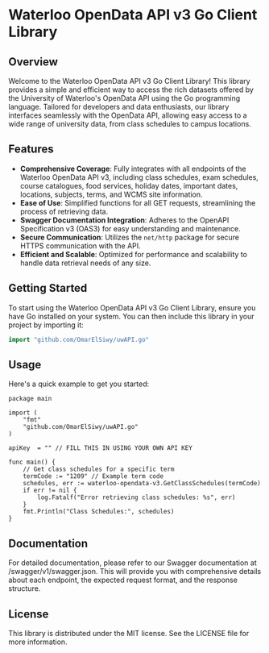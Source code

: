 # Waterloo OpenData API v3 Go Client Library

## Overview

Welcome to the Waterloo OpenData API v3 Go Client Library! This library provides a simple and efficient way to access the rich datasets offered by the University of Waterloo's OpenData API using the Go programming language. Tailored for developers and data enthusiasts, our library interfaces seamlessly with the OpenData API, allowing easy access to a wide range of university data, from class schedules to campus locations.

## Features

- **Comprehensive Coverage**: Fully integrates with all endpoints of the Waterloo OpenData API v3, including class schedules, exam schedules, course catalogues, food services, holiday dates, important dates, locations, subjects, terms, and WCMS site information.
- **Ease of Use**: Simplified functions for all GET requests, streamlining the process of retrieving data.
- **Swagger Documentation Integration**: Adheres to the OpenAPI Specification v3 (OAS3) for easy understanding and maintenance.
- **Secure Communication**: Utilizes the `net/http` package for secure HTTPS communication with the API.
- **Efficient and Scalable**: Optimized for performance and scalability to handle data retrieval needs of any size.

## Getting Started

To start using the Waterloo OpenData API v3 Go Client Library, ensure you have Go installed on your system. You can then include this library in your project by importing it:

```go
import "github.com/OmarElSiwy/uwAPI.go"
```

## Usage

Here's a quick example to get you started:
```
package main

import (
    "fmt"
    "github.com/OmarElSiwy/uwAPI.go"
)

apiKey  = "" // FILL THIS IN USING YOUR OWN API KEY

func main() {
    // Get class schedules for a specific term
    termCode := "1209" // Example term code
    schedules, err := waterloo-opendata-v3.GetClassSchedules(termCode)
    if err != nil {
        log.Fatalf("Error retrieving class schedules: %s", err)
    }
    fmt.Println("Class Schedules:", schedules)
}
```

## Documentation

For detailed documentation, please refer to our Swagger documentation at /swagger/v1/swagger.json. This will provide you with comprehensive details about each endpoint, the expected request format, and the response structure.

## License

This library is distributed under the MIT license. See the LICENSE file for more information.
